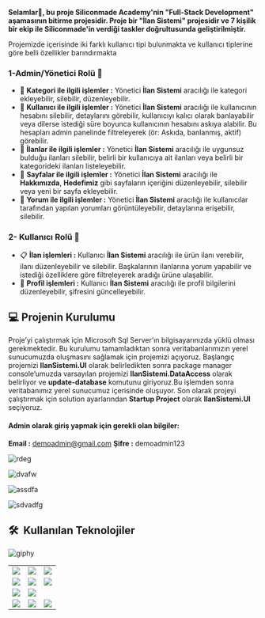 **Selamlar:wave:, bu proje Siliconmade Academy'nin "Full-Stack Development" aşamasının bitirme projesidir. Proje bir "İlan Sistemi" projesidir ve 7 kişilik bir ekip ile Siliconmade'in verdiği taskler doğrultusunda geliştirilmiştir.**

Projemizde içerisinde iki farklı kullanıcı tipi bulunmakta ve kullanıcı tiplerine göre belli özellikler barındırmakta

### 1-Admin/Yönetici Rolü :briefcase:
* :eyes: **Kategori ile ilgili işlemler :** Yönetici **İlan Sistemi** aracılığı ile kategori ekleyebilir, silebilir, düzenleyebilir.
* :man: **Kullanıcı ile ilgili işlemler :** Yönetici **İlan Sistemi** aracılığı ile kullanıcının hesabını silebilir, detaylarını görebilir, kullanıcıyı kalıcı olarak banlayabilir veya dilerse istediği süre boyunca kullanıcının hesabını askıya alabilir. Bu hesapları admin panelinde filtreleyerek (ör: Askıda, banlanmış, aktif) görebilir.
* :page_with_curl: **İlanlar ile ilgili işlemler :** Yönetici **İlan Sistemi** aracılığı ile uygunsuz bulduğu ilanları silebilir, belirli bir kullanıcıya ait ilanları veya belirli bir kategorideki ilanları listeleyebilir.
* :newspaper: **Sayfalar ile ilgili işlemler :**  Yönetici **İlan Sistemi** aracılığı ile **Hakkımızda**, **Hedefimiz** gibi sayfaların içeriğini düzenleyebilir, silebilir veya yeni bir sayfa ekleyebilir.
* :speech_balloon: **Yorum ile ilgili işlemler :** Yönetici **İlan Sistemi** aracılığı ile kullanıcılar tarafından yapılan yorumları görüntüleyebilir, detaylarına erişebilir, silebilir.

  
### 2- Kullanıcı Rolü :bust_in_silhouette:
* :clipboard: **İlan işlemleri :** Kullanıcı **İlan Sistemi** aracılığı ile ürün ilanı verebilir, ilanı düzenleyebilir ve silebilir. Başkalarının ilanlarına yorum yapabilir ve istediği özelliklere göre filtreleyerek aradığı ürüne ulaşabilir.
* :man: **Profil işlemleri :** Kullanıcı **İlan Sistemi** aracılığı ile profil bilgilerini düzenleyebilir, şifresini güncelleyebilir.

## :computer: Projenin Kurulumu
Proje’yi çalıştırmak için Microsoft Sql Server’ın bilgisayarınızda yüklü olması gerekmektedir. Bu kurulumu tamamladıktan sonra veritabanlarımızın yerel sunucumuzda oluşmasını sağlamak için projemizi açıyoruz. Başlangıç projemizi **IlanSistemi.UI** olarak belirledikten sonra package manager console’umuzda varsayılan projemizi **IlanSistemi.DataAccess** olarak belirliyor ve **update-database** komutunu giriyoruz.Bu işlemden sonra veritabanımız yerel sunucumuz içerisinde oluşuyor. Son olarak projeyi çalıştırmak için solution ayarlarından **Startup Project**  olarak **IlanSistemi.UI** seçiyoruz.

#### Admin olarak giriş yapmak için gerekli olan bilgiler:

**Email :** demoadmin@gmail.com
**Şifre :** demoadmin123

![rdeg](https://github.com/furkansenol/p011-ilan-sistemi/assets/129130103/bfdbf969-2e68-4549-9319-1a3819c1f547)

![dvafw](https://github.com/furkansenol/p011-ilan-sistemi/assets/129130103/539a0657-a4f5-4fa8-8a0f-20d37ef351cc)

![assdfa](https://github.com/furkansenol/p011-ilan-sistemi/assets/129130103/7672b012-098a-47d2-8c2c-b6c9f4b55742)

![sdvadfg](https://github.com/furkansenol/p011-ilan-sistemi/assets/129130103/c1a3e082-a3d5-4f6a-8702-efb560539953)

<h2> 🛠 &nbsp;Kullanılan Teknolojiler</h2>


![giphy](https://github.com/furkansenol/p011-ilan-sistemi/assets/129130103/261f4a3f-f6e2-4382-be64-482b12747464)

<table style"float:right;">
  <tr>
    <td><img src="https://img.shields.io/badge/-JavaScript-black?style=flat&logo=javascript"/></td>
    <td><img src="https://img.shields.io/badge/-HTML5-E34F26?style=flat&logo=html5&logoColor=white"></td>
    <td><img src="https://img.shields.io/badge/-Identity-5C2D91?style=flat&logo=.net&logoColor=white"/></td>
  </tr>
  <tr>
    <td><img src="https://img.shields.io/badge/-AutoMapper-5C2D91?style=flat&logo=.net&logoColor=white"/</td>
    <td><img src="https://img.shields.io/badge/-EntityFramework-5C2D91?style=flat&logo=.net&logoColor=white"/></td>
    <td><img src="https://img.shields.io/badge/-ASP.NET-5C2D91?style=flat&logo=.net&logoColor=white"/></td>
  </tr>
  <tr>
    <td><img src="https://img.shields.io/badge/-Github-black?style=flat&logo=github"/></td>
    <td> <img src="https://img.shields.io/badge/-Git-black?style=flat&logo=git"/></td>
  </tr>
  <tr>
    <td><img src="https://img.shields.io/badge/-Bootstrap-563D7C?style=flat&logo=bootstrap"/></td>
 		<td><img src="https://img.shields.io/badge/-CSS3-1572B6?style=flat&logo=css3"/></td>
    <td><img src="https://img.shields.io/badge/-Sql%20Server-CC2927?style=flat-square&logo=microsoft-sql-server&logoColor=ffffff"/></td>
  </tr>
</table>

